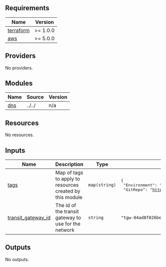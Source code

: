 <!-- BEGIN_TF_DOCS -->
## Requirements

| Name | Version |
|------|---------|
| <a name="requirement_terraform"></a> [terraform](#requirement\_terraform) | >= 1.0.0 |
| <a name="requirement_aws"></a> [aws](#requirement\_aws) | >= 5.0.0 |

## Providers

No providers.

## Modules

| Name | Source | Version |
|------|--------|---------|
| <a name="module_dns"></a> [dns](#module\_dns) | ../../ | n/a |

## Resources

No resources.

## Inputs

| Name | Description | Type | Default | Required |
|------|-------------|------|---------|:--------:|
| <a name="input_tags"></a> [tags](#input\_tags) | Map of tags to apply to resources created by this module | `map(string)` | <pre>{<br>  "Environment": "Testing",<br>  "GitRepo": "https://github.com/appvia/terraform-aws-dns"<br>}</pre> | no |
| <a name="input_transit_gateway_id"></a> [transit\_gateway\_id](#input\_transit\_gateway\_id) | The id of the transit gateway to use for the network | `string` | `"tgw-04ad8f026be8b7eb6"` | no |

## Outputs

No outputs.
<!-- END_TF_DOCS -->